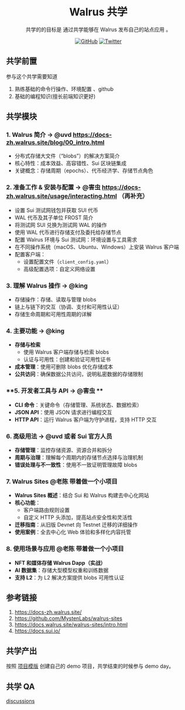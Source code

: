 <div align="center">
  <h1> Walrus 共学 </h1>

 <p>  共学的的目标是 通过共学能够在 Walrus 发布自己的站点应用 。</p>

 <p>
    <a href="https://github.com/CreatorsDAO"><img src="https://badgen.net/badge/icon/github?icon=github&label" alt="GitHub" /></a>
    <a href="https://twitter.com/Labs706"><img src="https://badgen.net/badge/icon/twitter?icon=twitter&label" alt="Twitter" /></a>
  </p>

</div>

## 共学前置

参与这个共学需要知道

1. 熟练基础的命令行操作、环境配置 、github
2. 基础的编程知识(擅长前端知识更好)

## 共学模块

### **1. Walrus 简介  → @uvd**  https://docs-zh.walrus.site/blog/00_intro.html

- 分布式存储大文件（“blobs”）的解决方案简介
- 核心特性：成本效益、高容错性、Sui 区块链集成
- 关键概念：存储周期（epochs）、代币经济学、存储节点角色

### **2. 准备工作 & 安装与配置 → @害虫** https://docs-zh.walrus.site/usage/interacting.html （再补充）

- 设置 Sui 测试网钱包并获取 SUI 代币
- WAL 代币及其子单位 FROST 简介
- 将测试网 SUI 兑换为测试网 WAL 的操作
- 使用 WAL 代币进行存储支付及委托给存储节点
- 配置 Walrus 环境与 Sui 测试网：环境设置与工具需求
- 在不同操作系统（macOS、Ubuntu、Windows）上安装 Walrus 客户端
- 配置客户端：
    - 设置配置文件（`client_config.yaml`）
    - 高级配置选项：自定义网络设置

### **3. 理解 Walrus 操作 → @king**

- 存储操作：存储、读取与管理 blobs
- 链上与链下的交互（协调、支付和可用性认证）
- 存储生命周期和可用性周期的详解

### **4. 主要功能 → @king**

- **存储与检索**
    - 使用 Walrus 客户端存储与检索 blobs
    - 认证与可用性：创建和验证可用性证书
- **成本管理**：使用可删除 blobs 优化存储成本
- **公共访问**：确保数据公共访问，说明私密数据的存储限制

### **5. 开发者工具与 API → @害虫 **

- **CLI 命令**：关键命令（存储管理、系统状态、数据检索）
- **JSON API**：使用 JSON 请求进行编程交互
- **HTTP API**：运行 Walrus 客户端为守护进程，支持 HTTP 交互

### **6. 高级用法 → @uvd 或者 Sui 官方人员**

- **存储管理**：监控存储资源、资源合并和拆分
- **周期与治理**：理解每个周期内的存储节点选择与治理机制
- **错误处理与不一致性**：使用不一致证明管理故障 blobs

### **7. Walrus Sites @老陈 带着做一个小项目**

- **Walrus Sites 概述**：结合 Sui 和 Walrus 构建去中心化网站
- **核心功能**：
    - 客户端路由规则设置
    - 自定义 HTTP 头添加，提高站点安全性和灵活性
- **迁移指南**：从旧版 Devnet 向 Testnet 迁移的详细操作
- **使用案例**：全去中心化 Web 体验和多样化内容托管

### **8. 使用场景与应用 @老陈 带着做一个小项目**

- **NFT 和媒体存储 Walrus Dapp（实战）**
- **AI 数据集**：存储大型模型权重和训练数据
- **支持 L2**：为 L2 解决方案提供 blobs 可用性认证

## 参考链接

1. https://docs-zh.walrus.site/
2. https://github.com/MystenLabs/walrus-sites
3. https://docs.walrus.site/walrus-sites/intro.html
4. https://docs.sui.io/

## 共学产出

按照 [项目模版](https://github.com/orgs/CreatorsDAO/discussions/60) 创建自己的 demo 项目，共学结束的时候参与 demo day。

## 共学 QA

[discussions](https://github.com/orgs/CreatorsDAO/discussions/categories/q-a)
